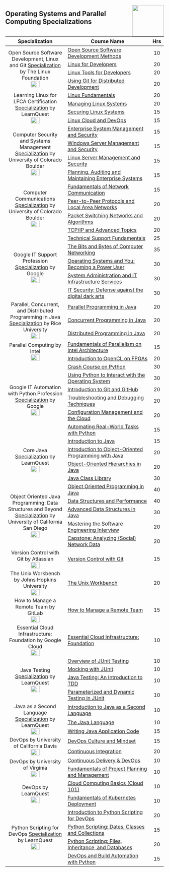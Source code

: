 <img align="right" width="100" src="https://github.com/cs-MohamedAyman/cs-MohamedAyman/blob/main/repos-logos/coursera.jpg"></img>

## Operating Systems and Parallel Computing Specializations

<table>
    <thead>
        <tr>
            <th width="40%">Specialization</th>
            <th width="60%">Course Name</th>
            <th>Hrs</th>
        </tr>
    </thead>
    <tbody>
            <tr>
                <td rowspan=4 align="center">
Open Source Software Development, Linux and Git
<a href="https://www.coursera.org/specializations/oss-development-linux-git">Specialization</a> by The Linux Foundation<br>
<img src="https://github.com/cs-MohamedAyman/eLearning-Platforms/blob/master/Coursera-Specializations/org-logos/the%20linux%20foundation.jpg" width="40%">
                </td>
                <td><a href="https://www.coursera.org/learn/open-source-software-development-methods">Open Source Software Development Methods</a></td>
                <td align="center">10</td>
            </tr>
            <tr>
                <td><a href="https://www.coursera.org/learn/linux-for-developers">Linux for Developers</a></td>
                <td align="center">20</td>
            </tr>
            <tr>
                <td><a href="https://www.coursera.org/learn/linux-tools-for-developers">Linux Tools for Developers</a></td>
                <td align="center">20</td>
            </tr>
            <tr>
                <td><a href="https://www.coursera.org/learn/git-distributed-development">Using Git for Distributed Development</a></td>
                <td align="center">20</td>
            </tr>
            <tr>
                <td rowspan=4 align="center">
Learning Linux for LFCA Certification
<a href="https://www.coursera.org/specializations/linux-for-lfca-certification">Specialization</a> by LearnQuest<br>
<img src="https://github.com/cs-MohamedAyman/eLearning-Platforms/blob/master/Coursera-Specializations/org-logos/learnquest.jpg" width="40%">
                </td>
                <td><a href="https://www.coursera.org/learn/linux-fundamentals">Linux Fundamentals</a></td>
                <td align="center">20</td>
            </tr>
            <tr>
                <td><a href="https://www.coursera.org/learn/managing-linux-systems">Managing Linux Systems</a></td>
                <td align="center">20</td>
            </tr>
            <tr>
                <td><a href="https://www.coursera.org/learn/securing-linux-systems">Securing Linux Systems</a></td>
                <td align="center">15</td>
            </tr>
            <tr>
                <td><a href="https://www.coursera.org/learn/linux-cloud-devops">Linux Cloud and DevOps</a></td>
                <td align="center">15</td>
            </tr>
            <tr>
                <td rowspan=4 align="center">
Computer Security and Systems Management
<a href="https://www.coursera.org/specializations/computer-security-systems-management">Specialization</a> by University of Colorado Boulder<br>
<img src="https://github.com/cs-MohamedAyman/eLearning-Platforms/blob/master/Coursera-Specializations/org-logos/university%20of%20colorado%20boulder.jpg" width="40%">
                </td>
                <td><a href="https://www.coursera.org/learn/enterprise-system-management-security">Enterprise System Management and Security</a></td>
                <td align="center">15</td>
            </tr>
            <tr>
                <td><a href="https://www.coursera.org/learn/windows-server-management-security">Windows Server Management and Security</a></td>
                <td align="center">15</td>
            </tr>
            <tr>
                <td><a href="https://www.coursera.org/learn/linux-server-management-security">Linux Server Management and Security</a></td>
                <td align="center">15</td>
            </tr>
            <tr>
                <td><a href="https://www.coursera.org/learn/planning-auditing-maintaining-enterprise-systems">Planning, Auditing and Maintaining Enterprise Systems</a></td>
                <td align="center">15</td>
            </tr>
            <tr>
                <td rowspan=4 align="center">
Computer Communications
<a href="https://www.coursera.org/specializations/computer-communications">Specialization</a> by University of Colorado Boulder<br>
<img src="https://github.com/cs-MohamedAyman/eLearning-Platforms/blob/master/Coursera-Specializations/org-logos/university%20of%20colorado%20boulder.jpg" width="40%">
                </td>
                <td><a href="https://www.coursera.org/learn/fundamentals-network-communications">Fundamentals of Network Communication</a></td>
                <td align="center">15</td>
            </tr>
            <tr>
                <td><a href="https://www.coursera.org/learn/peer-to-peer-protocols-local-area-networks">Peer-to-Peer Protocols and Local Area Networks</a></td>
                <td align="center">20</td>
            </tr>
            <tr>
                <td><a href="https://www.coursera.org/learn/packet-switching-networks-algorithms">Packet Switching Networks and Algorithms</a></td>
                <td align="center">20</td>
            </tr>
            <tr>
                <td><a href="https://www.coursera.org/learn/tcp-ip-advanced">TCP/IP and Advanced Topics</a></td>
                <td align="center">20</td>
            </tr>
            <tr>
                <td rowspan=5 align="center">
Google IT Support Profession
<a href="https://www.coursera.org/professional-certificates/google-it-support">Specialization</a> by Google<br>
<img src="https://github.com/cs-MohamedAyman/eLearning-Platforms/blob/master/Coursera-Specializations/org-logos/google.jpg" width="40%">
                </td>
                <td><a href="https://www.coursera.org/learn/technical-support-fundamentals">Technical Support Fundamentals</a></td>
                <td align="center">25</td>
            </tr>
            <tr>
                <td><a href="https://www.coursera.org/learn/computer-networking">The Bits and Bytes of Computer Networking</a></td>
                <td align="center">35</td>
            </tr>
            <tr>
                <td><a href="https://www.coursera.org/learn/os-power-user">Operating Systems and You: Becoming a Power User</a></td>
                <td align="center">30</td>
            </tr>
            <tr>
                <td><a href="https://www.coursera.org/learn/system-administration-it-infrastructure-services">System Administration and IT Infrastructure Services</a></td>
                <td align="center">30</td>
            </tr>
            <tr>
                <td><a href="https://www.coursera.org/learn/it-security">IT Security: Defense against the digital dark arts</a></td>
                <td align="center">30</td>
            </tr>
            <tr>
                <td rowspan=3 align="center">
Parallel, Concurrent, and Distributed Programming in Java
<a href="https://www.coursera.org/specializations/pcdp">Specialization</a> by Rice University<br>
<img src="https://github.com/cs-MohamedAyman/eLearning-Platforms/blob/master/Coursera-Specializations/org-logos/rice%20university.jpg" width="40%">
                </td>
                <td><a href="https://www.coursera.org/learn/parallel-programming-in-java">Parallel Programming in Java</a></td>
                <td align="center">20</td>
            </tr>
            <tr>
                <td><a href="https://www.coursera.org/learn/concurrent-programming-in-java">Concurrent Programming in Java</a></td>
                <td align="center">20</td>
            </tr>
            <tr>
                <td><a href="https://www.coursera.org/learn/distributed-programming-in-java">Distributed Programming in Java</a></td>
                <td align="center">20</td>
            </tr>
            <tr>
                <td rowspan=2 align="center">
Parallel Computing by Intel
<br>
<img src="https://github.com/cs-MohamedAyman/eLearning-Platforms/blob/master/Coursera-Specializations/org-logos/intel.jpg" width="40%">
                </td>
                <td><a href="https://www.coursera.org/learn/parallelism-ia">Fundamentals of Parallelism on Intel Architecture</a></td>
                <td align="center">15</td>
            </tr>
            <tr>
                <td><a href="https://www.coursera.org/learn/opencl-fpga-introduction">Introduction to OpenCL on FPGAs</a></td>
                <td align="center">20</td>
            </tr>
            <tr>
                <td rowspan=6 align="center">
Google IT Automation with Python Profession
<a href="https://www.coursera.org/professional-certificates/google-it-automation">Specialization</a> by Google<br>
<img src="https://github.com/cs-MohamedAyman/eLearning-Platforms/blob/master/Coursera-Specializations/org-logos/google.jpg" width="40%">
                </td>
                <td><a href="https://www.coursera.org/learn/python-crash-course">Crash Course on Python</a></td>
                <td align="center">30</td>
            </tr>
            <tr>
                <td><a href="https://www.coursera.org/learn/python-operating-system">Using Python to Interact with the Operating System</a></td>
                <td align="center">30</td>
            </tr>
            <tr>
                <td><a href="https://www.coursera.org/learn/introduction-git-github">Introduction to Git and GitHub</a></td>
                <td align="center">20</td>
            </tr>
            <tr>
                <td><a href="https://www.coursera.org/learn/troubleshooting-debugging-techniques">Troubleshooting and Debugging Techniques</a></td>
                <td align="center">20</td>
            </tr>
            <tr>
                <td><a href="https://www.coursera.org/learn/configuration-management-cloud">Configuration Management and the Cloud</a></td>
                <td align="center">20</td>
            </tr>
            <tr>
                <td><a href="https://www.coursera.org/learn/automating-real-world-tasks-python">Automating Real-World Tasks with Python</a></td>
                <td align="center">15</td>
            </tr>
            <tr>
                <td rowspan=4 align="center">
Core Java
<a href="https://www.coursera.org/specializations/core-java">Specialization</a> by LearnQuest<br>
<img src="https://github.com/cs-MohamedAyman/eLearning-Platforms/blob/master/Coursera-Specializations/org-logos/learnquest.jpg" width="40%">
                </td>
                <td><a href="https://www.coursera.org/learn/java-introduction">Introduction to Java</a></td>
                <td align="center">15</td>
            </tr>
            <tr>
                <td><a href="https://www.coursera.org/learn/object-oriented-programming-with-java">Introduction to Object-Oriented Programming with Java</a></td>
                <td align="center">20</td>
            </tr>
            <tr>
                <td><a href="https://www.coursera.org/learn/object-oriented-hierarchies-java">Object-Oriented Hierarchies in Java</a></td>
                <td align="center">20</td>
            </tr>
            <tr>
                <td><a href="https://www.coursera.org/learn/java-class-library">Java Class Library</a></td>
                <td align="center">30</td>
            </tr>
            <tr>
                <td rowspan=5 align="center">
Object Oriented Java Programming: Data Structures and Beyond
<a href="https://www.coursera.org/specializations/java-object-oriented">Specialization</a> by University of California San Diego<br>
<img src="https://github.com/cs-MohamedAyman/eLearning-Platforms/blob/master/Coursera-Specializations/org-logos/university%20of%20california%20san%20diego.jpg" width="40%">
                </td>
                <td><a href="https://www.coursera.org/learn/object-oriented-java">Object Oriented Programming in Java</a></td>
                <td align="center">40</td>
            </tr>
            <tr>
                <td><a href="https://www.coursera.org/learn/data-structures-optimizing-performance">Data Structures and Performance</a></td>
                <td align="center">40</td>
            </tr>
            <tr>
                <td><a href="https://www.coursera.org/learn/advanced-data-structures">Advanced Data Structures in Java</a></td>
                <td align="center">30</td>
            </tr>
            <tr>
                <td><a href="https://www.coursera.org/learn/cs-tech-interview">Mastering the Software Engineering Interview</a></td>
                <td align="center">20</td>
            </tr>
            <tr>
                <td><a href="https://www.coursera.org/learn/intermediate-programming-capstone">Capstone: Analyzing (Social) Network Data</a></td>
                <td align="center">20</td>
            </tr>
            <tr>
                <td rowspan=1 align="center">
Version Control with Git by Atlassian<br>
<img src="https://github.com/cs-MohamedAyman/eLearning-Platforms/blob/master/Coursera-Specializations/org-logos/atlassian.jpg" width="40%">
                </td>
                <td><a href="https://www.coursera.org/learn/version-control-with-git">Version Control with Git</a></td>
                <td align="center">15</td>
            </tr>
            <tr>
                <td rowspan=1 align="center">
The Unix Workbench by Johns Hopkins University<br>
<img src="https://github.com/cs-MohamedAyman/eLearning-Platforms/blob/master/Coursera-Specializations/org-logos/johns%20hopkins%20university.jpg" width="40%">
                </td>
                <td><a href="https://www.coursera.org/learn/unix">The Unix Workbench</a></td>
                <td align="center">20</td>
            </tr>
            <tr>
                <td rowspan=1 align="center">
How to Manage a Remote Team by GitLab<br>
<img src="https://github.com/cs-MohamedAyman/eLearning-Platforms/blob/master/Coursera-Specializations/org-logos/gitlab.jpg" width="40%">
                </td>
                <td><a href="https://www.coursera.org/learn/remote-team-management">How to Manage a Remote Team</a></td>
                <td align="center">15</td>
            </tr>
            <tr>
                <td rowspan=1 align="center">
Essential Cloud Infrastructure: Foundation by Google Cloud<br>
<img src="https://github.com/cs-MohamedAyman/eLearning-Platforms/blob/master/Coursera-Specializations/org-logos/google%20cloud.jpg" width="40%">
                </td>
                <td><a href="https://www.coursera.org/learn/gcp-infrastructure-foundation">Essential Cloud Infrastructure: Foundation</a></td>
                <td align="center">10</td>
            </tr>
            <tr>
                <td rowspan=4 align="center">
Java Testing
<a href="https://www.coursera.org/specializations/learnquest-java-testing">Specialization</a> by LearnQuest<br>
<img src="https://github.com/cs-MohamedAyman/eLearning-Platforms/blob/master/Coursera-Specializations/org-logos/learnquest.jpg" width="40%">
                </td>
                <td><a href="https://www.coursera.org/learn/j-unit-testing">Overview of JUnit Testing</a></td>
                <td align="center">10</td>
            </tr>
            <tr>
                <td><a href="https://www.coursera.org/learn/mocking-j-unit">Mocking with JUnit</a></td>
                <td align="center">10</td>
            </tr>
            <tr>
                <td><a href="https://www.coursera.org/learn/introduction-test-driven-development">Java Testing: An Introduction to TDD</a></td>
                <td align="center">10</td>
            </tr>
            <tr>
                <td><a href="https://www.coursera.org/learn/dynamic-j-unit-testing">Parameterized and Dynamic Testing in JUnit</a></td>
                <td align="center">10</td>
            </tr>
            <tr>
                <td rowspan=3 align="center">
Java as a Second Language
<a href="https://www.coursera.org/specializations/java-programming-language">Specialization</a> by LearnQuest<br>
<img src="https://github.com/cs-MohamedAyman/eLearning-Platforms/blob/master/Coursera-Specializations/org-logos/learnquest.jpg" width="40%">
                </td>
                <td><a href="https://www.coursera.org/learn/intro-java-second-language">Introduction to Java as a Second Language</a></td>
                <td align="center">10</td>
            </tr>
            <tr>
                <td><a href="https://www.coursera.org/learn/java-as-a-second-language-the-java-language">The Java Language</a></td>
                <td align="center">10</td>
            </tr>
            <tr>
                <td><a href="https://www.coursera.org/learn/writing-java-code-for-applications">Writing Java Application Code</a></td>
                <td align="center">15</td>
            </tr>
            <tr>
                <td rowspan=2 align="center">
DevOps by University of California Davis
<br>
<img src="https://github.com/cs-MohamedAyman/eLearning-Platforms/blob/master/Coursera-Specializations/org-logos/university%20of%20california%20davis.jpg" width="40%">
                </td>
                <td><a href="https://www.coursera.org/learn/devops-culture-and-mindset">DevOps Culture and Mindset</a></td>
                <td align="center">15</td>
            </tr>
            <tr>
                <td><a href="https://www.coursera.org/learn/continuous-integration">Continuous Integration</a></td>
                <td align="center">20</td>
            </tr>
            <tr>
                <td rowspan=2 align="center">
DevOps by University of Virginia
<br>
<img src="https://github.com/cs-MohamedAyman/eLearning-Platforms/blob/master/Coursera-Specializations/org-logos/university%20of%20virginia.jpg" width="40%">
                </td>
                <td><a href="https://www.coursera.org/learn/uva-darden-continous-delivery-devops">Continuous Delivery & DevOps</a></td>
                <td align="center">10</td>
            </tr>
            <tr>
                <td><a href="https://www.coursera.org/learn/uva-darden-project-management">Fundamentals of Project Planning and Management</a></td>
                <td align="center">10</td>
            </tr>
            <tr>
                <td rowspan=2 align="center">
DevOps by LearnQuest
<br>
<img src="https://github.com/cs-MohamedAyman/eLearning-Platforms/blob/master/Coursera-Specializations/org-logos/learnquest.jpg" width="40%">
                </td>
                <td><a href="https://www.coursera.org/learn/cloud-computing-basics">Cloud Computing Basics (Cloud 101)</a></td>
                <td align="center">10</td>
            </tr>
            <tr>
                <td><a href="https://www.coursera.org/learn/kubernetes-deployment">Fundamentals of Kubernetes Deployment</a></td>
                <td align="center">10</td>
            </tr>
            <tr>
                <td rowspan=4 align="center">
Python Scripting for DevOps
<a href="https://www.coursera.org/specializations/python-scripting-devops">Specialization</a> by LearnQuest<br>
<img src="https://github.com/cs-MohamedAyman/eLearning-Platforms/blob/master/Coursera-Specializations/org-logos/learnquest.jpg" width="40%">
                </td>
                <td><a href="https://www.coursera.org/learn/python-scripting-intro">Introduction to Python Scripting for DevOps</a></td>
                <td align="center">20</td>
            </tr>
            <tr>
                <td><a href="https://www.coursera.org/learn/python-scripting-dates-classes-collections">Python Scripting: Dates, Classes and Collections</a></td>
                <td align="center">15</td>
            </tr>
            <tr>
                <td><a href="https://www.coursera.org/learn/python-scripting-files-inheritance-databases">Python Scripting: Files, Inheritance, and Databases</a></td>
                <td align="center">20</td>
            </tr>
            <tr>
                <td><a href="https://www.coursera.org/learn/devops-build-automation-python">DevOps and Build Automation with Python</a></td>
                <td align="center">15</td>
            </tr>
    </tbody>
</table>
